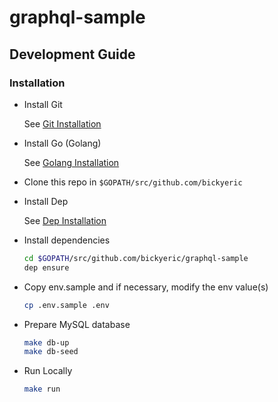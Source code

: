 # graphql-sample

## Development Guide

### Installation

- Install Git

  See [Git Installation](https://git-scm.com/book/en/v2/Getting-Started-Installing-Git)

- Install Go (Golang)

  See [Golang Installation](https://golang.org/doc/install)

- Clone this repo in `$GOPATH/src/github.com/bickyeric`

- Install Dep

  See [Dep Installation](https://golang.github.io/dep/docs/installation.html)

- Install dependencies

  ```sh
  cd $GOPATH/src/github.com/bickyeric/graphql-sample
  dep ensure
  ```

- Copy env.sample and if necessary, modify the env value(s)

  ```sh
  cp .env.sample .env
  ```

- Prepare MySQL database

  ```sh
  make db-up
  make db-seed
  ```

- Run Locally

  ```sh
  make run
  ```